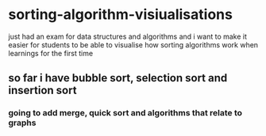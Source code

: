 # sorting-algorithm-visiualisations

just had an exam for data structures and algorithms and i want to make it easier for students to be able to visualise how sorting algorithms work when learnings for the first time

## so far i have bubble sort, selection sort and insertion sort
### going to add merge, quick sort and algorithms that relate to graphs
